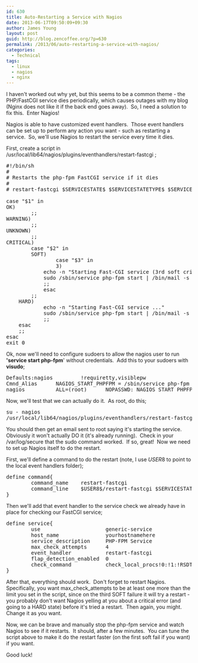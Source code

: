 ```yaml
---
id: 630
title: Auto-Restarting a Service with Nagios
date: 2013-06-17T09:50:09+09:30
author: James Young
layout: post
guid: http://blog.zencoffee.org/?p=630
permalink: /2013/06/auto-restarting-a-service-with-nagios/
categories:
  - Technical
tags:
  - linux
  - nagios
  - nginx
---
```

I haven't worked out why yet, but this seems to be a common theme - the PHP/FastCGI service dies periodically, which causes outages with my blog (Nginx does not like it if the back end goes away).  So, I need a solution to fix this.  Enter Nagios!

Nagios is able to have customized event handlers.  Those event handlers can be set up to perform any action you want - such as restarting a service.  So, we'll use Nagios to restart the service every time it dies.

First, create a script in /usr/local/lib64/nagios/plugins/eventhandlers/restart-fastcgi ;

<pre>#!/bin/sh
#
# Restarts the php-fpm FastCGI service if it dies
#
# restart-fastcgi $SERVICESTATE$ $SERVICESTATETYPE$ $SERVICEATTEMPT$ $HOSTADDRESS$

case "$1" in
OK)
        ;;
WARNING)
        ;;
UNKNOWN)
        ;;
CRITICAL)
        case "$2" in
        SOFT)
                case "$3" in
                3)
			echo -n "Starting Fast-CGI service (3rd soft critical state)..."
			sudo /sbin/service php-fpm start | /bin/mail -s "[blog.zencoffee.org] FastCGI Restarted" root
			;;
			esac
		;;
	HARD)
			echo -n "Starting Fast-CGI service ..."
			sudo /sbin/service php-fpm start | /bin/mail -s "[blog.zencoffee.org] FastCGI Restarted" root
			;;
	esac
	;;
esac
exit 0</pre>

Ok, now we'll need to configure sudoers to allow the nagios user to run **'service start php-fpm**' without credentials.  Add this to your sudoers with **visudo**;

<pre>Defaults:nagios         !requiretty,visiblepw
Cmnd_Alias      NAGIOS_START_PHPFPM = /sbin/service php-fpm start
nagios          ALL=(root)      NOPASSWD: NAGIOS_START_PHPFPM</pre>

Now, we'll test that we can actually do it.  As root, do this;

<pre>su - nagios
/usr/local/lib64/nagios/plugins/eventhandlers/restart-fastcgi CRITICAL SOFT 3 127.0.0.1</pre>

You should then get an email sent to root saying it's starting the service.  Obviously it won't actually DO it (it's already running).  Check in your /var/log/secure that the sudo command worked.  If so, great!  Now we need to set up Nagios itself to do the restart.

First, we'll define a command to do the restart (note, I use $USER8$ to point to the local event handlers folder);

<pre>define command{
        command_name    restart-fastcgi
        command_line    $USER8$/restart-fastcgi $SERVICESTATE$ $SERVICESTATETYPE$ $SERVICEATTEMPT$ $HOSTADDRESS$
}</pre>

Then we'll add that event handler to the service check we already have in place for checking our FastCGI service;

<pre>define service{
        use                     generic-service
        host_name               yourhostnamehere
        service_description     PHP-FPM Service
        max_check_attempts      4
        event_handler           restart-fastcgi
        flap_detection_enabled  0
        check_command           check_local_procs!0:!1:!RSDT -C php-fpm
}</pre>

After that, everything should work.  Don't forget to restart Nagios.  Specifically, you want max\_check\_attempts to be at least one more than the limit you set in the script, since on the third SOFT failure it will try a restart - you probably don't want Nagios yelling at you about a critical error (and going to a HARD state) before it's tried a restart.  Then again, you might.  Change it as you want.

Now, we can be brave and manually stop the php-fpm service and watch Nagios to see if it restarts.  It should, after a few minutes.  You can tune the script above to make it do the restart faster (on the first soft fail if you want) if you want.

Good luck!